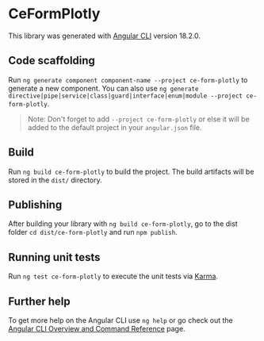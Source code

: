 # CeFormPlotly

This library was generated with [Angular CLI](https://github.com/angular/angular-cli) version 18.2.0.

## Code scaffolding

Run `ng generate component component-name --project ce-form-plotly` to generate a new component. You can also use `ng generate directive|pipe|service|class|guard|interface|enum|module --project ce-form-plotly`.
> Note: Don't forget to add `--project ce-form-plotly` or else it will be added to the default project in your `angular.json` file. 

## Build

Run `ng build ce-form-plotly` to build the project. The build artifacts will be stored in the `dist/` directory.

## Publishing

After building your library with `ng build ce-form-plotly`, go to the dist folder `cd dist/ce-form-plotly` and run `npm publish`.

## Running unit tests

Run `ng test ce-form-plotly` to execute the unit tests via [Karma](https://karma-runner.github.io).

## Further help

To get more help on the Angular CLI use `ng help` or go check out the [Angular CLI Overview and Command Reference](https://angular.dev/tools/cli) page.
